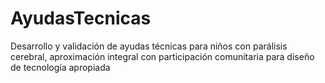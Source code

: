 # AyudasTecnicas
Desarrollo y validación de ayudas técnicas para niños con parálisis cerebral, aproximación integral con participación comunitaria para diseño de tecnología apropiada
